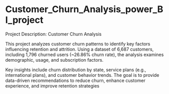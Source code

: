 # Customer_Churn_Analysis_power_BI_project
Project Description: Customer Churn Analysis

This project analyzes customer churn patterns to identify key factors influencing retention and attrition. Using a dataset of 6,687 customers, including 1,796 churned users (~26.86% churn rate), the analysis examines demographic, usage, and subscription factors.

Key insights include churn distribution by state, service plans (e.g., international plans), and customer behavior trends. The goal is to provide data-driven recommendations to reduce churn, enhance customer experience, and improve retention strategies
